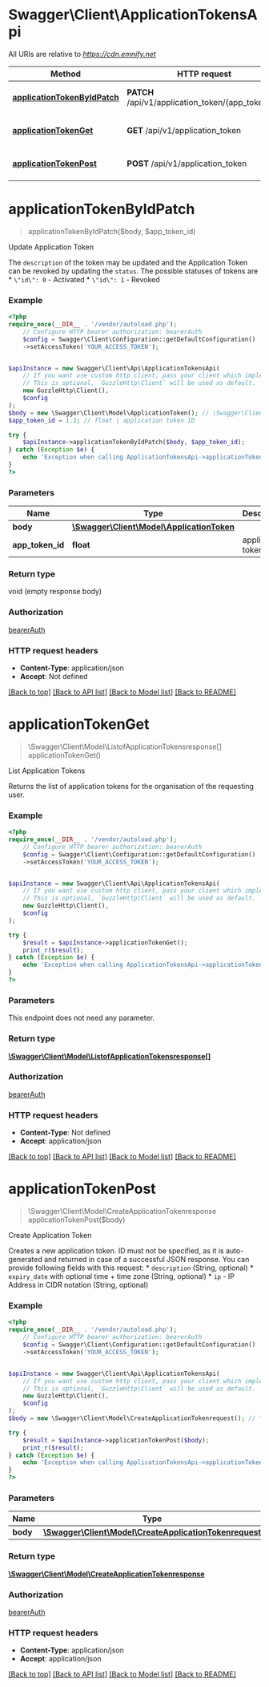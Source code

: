 # Swagger\Client\ApplicationTokensApi

All URIs are relative to *https://cdn.emnify.net*

Method | HTTP request | Description
------------- | ------------- | -------------
[**applicationTokenByIdPatch**](ApplicationTokensApi.md#applicationtokenbyidpatch) | **PATCH** /api/v1/application_token/{app_token_id} | Update Application Token
[**applicationTokenGet**](ApplicationTokensApi.md#applicationtokenget) | **GET** /api/v1/application_token | List Application Tokens
[**applicationTokenPost**](ApplicationTokensApi.md#applicationtokenpost) | **POST** /api/v1/application_token | Create Application Token

# **applicationTokenByIdPatch**
> applicationTokenByIdPatch($body, $app_token_id)

Update Application Token

The `description` of the token may be updated and the Application Token can be revoked by updating the `status`. The possible statuses of tokens are  * `\"id\": 0` - Activated * `\"id\": 1` - Revoked

### Example
```php
<?php
require_once(__DIR__ . '/vendor/autoload.php');
    // Configure HTTP bearer authorization: bearerAuth
    $config = Swagger\Client\Configuration::getDefaultConfiguration()
    ->setAccessToken('YOUR_ACCESS_TOKEN');


$apiInstance = new Swagger\Client\Api\ApplicationTokensApi(
    // If you want use custom http client, pass your client which implements `GuzzleHttp\ClientInterface`.
    // This is optional, `GuzzleHttp\Client` will be used as default.
    new GuzzleHttp\Client(),
    $config
);
$body = new \Swagger\Client\Model\ApplicationToken(); // \Swagger\Client\Model\ApplicationToken | 
$app_token_id = 1.2; // float | application token ID

try {
    $apiInstance->applicationTokenByIdPatch($body, $app_token_id);
} catch (Exception $e) {
    echo 'Exception when calling ApplicationTokensApi->applicationTokenByIdPatch: ', $e->getMessage(), PHP_EOL;
}
?>
```

### Parameters

Name | Type | Description  | Notes
------------- | ------------- | ------------- | -------------
 **body** | [**\Swagger\Client\Model\ApplicationToken**](../Model/ApplicationToken.md)|  |
 **app_token_id** | **float**| application token ID |

### Return type

void (empty response body)

### Authorization

[bearerAuth](../../README.md#bearerAuth)

### HTTP request headers

 - **Content-Type**: application/json
 - **Accept**: Not defined

[[Back to top]](#) [[Back to API list]](../../README.md#documentation-for-api-endpoints) [[Back to Model list]](../../README.md#documentation-for-models) [[Back to README]](../../README.md)

# **applicationTokenGet**
> \Swagger\Client\Model\ListofApplicationTokensresponse[] applicationTokenGet()

List Application Tokens

Returns the list of application tokens for the organisation of the requesting user.

### Example
```php
<?php
require_once(__DIR__ . '/vendor/autoload.php');
    // Configure HTTP bearer authorization: bearerAuth
    $config = Swagger\Client\Configuration::getDefaultConfiguration()
    ->setAccessToken('YOUR_ACCESS_TOKEN');


$apiInstance = new Swagger\Client\Api\ApplicationTokensApi(
    // If you want use custom http client, pass your client which implements `GuzzleHttp\ClientInterface`.
    // This is optional, `GuzzleHttp\Client` will be used as default.
    new GuzzleHttp\Client(),
    $config
);

try {
    $result = $apiInstance->applicationTokenGet();
    print_r($result);
} catch (Exception $e) {
    echo 'Exception when calling ApplicationTokensApi->applicationTokenGet: ', $e->getMessage(), PHP_EOL;
}
?>
```

### Parameters
This endpoint does not need any parameter.

### Return type

[**\Swagger\Client\Model\ListofApplicationTokensresponse[]**](../Model/ListofApplicationTokensresponse.md)

### Authorization

[bearerAuth](../../README.md#bearerAuth)

### HTTP request headers

 - **Content-Type**: Not defined
 - **Accept**: application/json

[[Back to top]](#) [[Back to API list]](../../README.md#documentation-for-api-endpoints) [[Back to Model list]](../../README.md#documentation-for-models) [[Back to README]](../../README.md)

# **applicationTokenPost**
> \Swagger\Client\Model\CreateApplicationTokenresponse applicationTokenPost($body)

Create Application Token

Creates a new application token. ID must not be specified, as it is auto-generated and returned in case of a successful JSON response. You can provide following fields with this request:  * `description` (String, optional) * `expiry_date` with optional time + time zone (String, optional) * `ip` - IP Address in CIDR notation (String, optional)

### Example
```php
<?php
require_once(__DIR__ . '/vendor/autoload.php');
    // Configure HTTP bearer authorization: bearerAuth
    $config = Swagger\Client\Configuration::getDefaultConfiguration()
    ->setAccessToken('YOUR_ACCESS_TOKEN');


$apiInstance = new Swagger\Client\Api\ApplicationTokensApi(
    // If you want use custom http client, pass your client which implements `GuzzleHttp\ClientInterface`.
    // This is optional, `GuzzleHttp\Client` will be used as default.
    new GuzzleHttp\Client(),
    $config
);
$body = new \Swagger\Client\Model\CreateApplicationTokenrequest(); // \Swagger\Client\Model\CreateApplicationTokenrequest | 

try {
    $result = $apiInstance->applicationTokenPost($body);
    print_r($result);
} catch (Exception $e) {
    echo 'Exception when calling ApplicationTokensApi->applicationTokenPost: ', $e->getMessage(), PHP_EOL;
}
?>
```

### Parameters

Name | Type | Description  | Notes
------------- | ------------- | ------------- | -------------
 **body** | [**\Swagger\Client\Model\CreateApplicationTokenrequest**](../Model/CreateApplicationTokenrequest.md)|  |

### Return type

[**\Swagger\Client\Model\CreateApplicationTokenresponse**](../Model/CreateApplicationTokenresponse.md)

### Authorization

[bearerAuth](../../README.md#bearerAuth)

### HTTP request headers

 - **Content-Type**: application/json
 - **Accept**: application/json

[[Back to top]](#) [[Back to API list]](../../README.md#documentation-for-api-endpoints) [[Back to Model list]](../../README.md#documentation-for-models) [[Back to README]](../../README.md)

